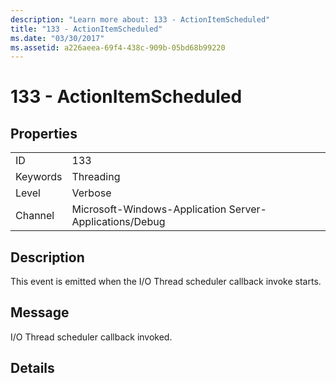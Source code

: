 ```yaml
---
description: "Learn more about: 133 - ActionItemScheduled"
title: "133 - ActionItemScheduled"
ms.date: "03/30/2017"
ms.assetid: a226aeea-69f4-438c-909b-05bd68b99220
---
```

# 133 - ActionItemScheduled

## Properties  
  
|||  
|-|-|  
|ID|133|  
|Keywords|Threading|  
|Level|Verbose|  
|Channel|Microsoft-Windows-Application Server-Applications/Debug|  
  
## Description  

 This event is emitted when the I/O Thread scheduler callback invoke starts.  
  
## Message  

 I/O Thread scheduler callback invoked.  
  
## Details
